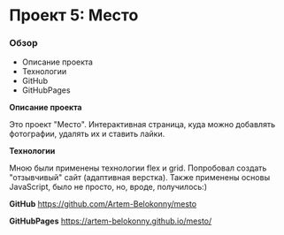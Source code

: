 # Проект 5: Место

### Обзор
* Описание проекта
* Технологии
* GitHub
* GitHubPages

**Описание проекта**

Это проект "Место". Интерактивная страница, куда можно добавлять фотографии, удалять их и ставить лайки.

**Технологии**

Мною были применены технологии flex и grid. Попробовал создать "отзывчивый" сайт (адаптивная верстка). Также применены основы JavaScript, было не просто, но, вроде, получилось:)

**GitHub**
https://github.com/Artem-Belokonny/mesto

**GitHubPages**
https://artem-belokonny.github.io/mesto/